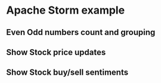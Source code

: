 # Apache Storm example

## Even Odd numbers count and grouping

## Show Stock price updates

## Show Stock buy/sell sentiments
